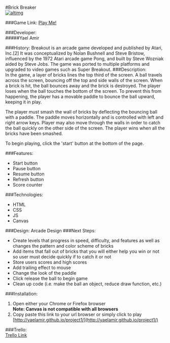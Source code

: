 
#Brick Breaker   
[![altimg](https://i.imgur.com/chdtXY3.png)](http://yaelamir.github.io/project1/)

###Game Link: 
[Play Me!](http://yaelamir.github.io/project1/ "Play Me!")

###Developer:  
#####Yael Amir  


###History:
Breakout is an arcade game developed and published by Atari, Inc.[2] It was conceptualized by Nolan Bushnell and Steve Bristow, influenced by the 1972 Atari arcade game Pong, and built by Steve Wozniak aided by Steve Jobs. The game was ported to multiple platforms and upgraded to video games such as Super Breakout. 
###Description:  
In the game, a layer of bricks lines the top third of the screen. A ball travels across the screen, bouncing off the top and side walls of the screen. When a brick is hit, the ball bounces away and the brick is destroyed. The player loses when the ball touches the bottom of the screen. To prevent this from happening, the player has a movable paddle to bounce the ball upward, keeping it in play. 

The player must smash the wall of bricks by deflecting the bouncing ball with a paddle. The paddle moves horizontally and is controlled with left and right arrow keys. Player may also move through the walls in order to catch the ball quickly on the other side of the screen. The player wins when all the bricks have been smashed.

To begin playing, click the 'start' button at the bottom of the page.

###Features:
- Start button
- Pause button
- Resume button
- Refresh button
- Score counter

###Technologies:
- HTML
- CSS
- JS
- Canvas

###Design:
Arcade Design
###Next Steps:
- Create levels that progress in speed, difficulty, and features as well as changes the pattern and color scheme of bricks
- Add items that fall out of bricks that you will either help you win or not so user must decide quickly if to catch it or not
- Store users scores and high scores
- Add trailing effect to mouse
- Change the look of the paddle
- Click release the ball to begin game
- Clean up code (i.e. make the ball an object, reduce draw function, etc.)

###Installation:
1. Open either your Chrome or Firefox browser  
**Note: Canvas is not compatible with all browsers**
2. Copy paste this link to your url browser or simply click to play  [http://yaelamir.github.io/project1/](http://yaelamir.github.io/project1/)
  

###Trello:  
[Trello Link](https://trello.com/b/QE8dZbrC/brick-breaker "Trello")





